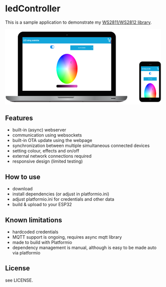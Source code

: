 # ledController

This is a sample application to demonstrate my [WS2811/WS2812 library](https://github.com/bertmelis/esp32WS2811).

![screenshot](screenshot.png)

## Features

- built-in (async) webserver
- communication using websockets
- built-in OTA update using the webpage
- synchronization between multiple simultaneous connected devices
- setting colour, effects and on/off
- external network connections required
- responsive design (limited testing)

## How to use

- download
- install dependencies (or adjust in platformio.ini)
- adjust platformio.ini for credentials and other data
- build & upload to your ESP32

## Known limitations

- hardcoded credentials
- MQTT support is ongoing, requires async mqtt library
- made to build with Platformio
- dependency management is manual, although is easy to be made auto via platformio

## License

see LICENSE.
